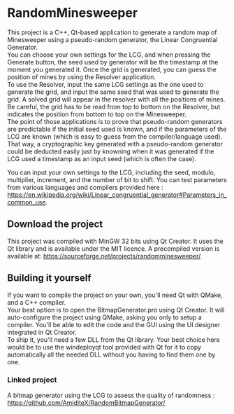 # RandomMinesweeper

This project is a C++, Qt-based application to generate a random map of Minesweeper using a pseudo-random generator, the Linear Congruential Generator.  
You can choose your own settings for the LCG, and when pressing the Generate button, the seed used by generator will be the timestamp at the moment you generated it. Once the grid is generated, you can guess the position of mines by using the Resolver application.  
To use the Resolver, input the same LCG settings as the one used to generate the grid, and input the same seed that was used to generate the grid. A solved grid will appear in the resolver with all the positions of mines. Be careful, the grid has to be read from top to bottom on the Resolver, but indicates the position from bottom to top on the Minesweeper.  
The point of those applications is to prove that pseudo-random generators are predictable if the initial seed used is known, and if the parameters of the LCG are known (which is easy to guess from the compiler/language used).  
That way, a cryptographic key generated with a pseudo-random generator could be deducted easily just by knowning when it was generated if the LCG used a timestamp as an input seed (which is often the case).

You can input your own settings to the LCG, including the seed, modulo, multiplier, increment, and the number of bit to shift.
You can test parameters from various languages and compilers provided here :  
https://en.wikipedia.org/wiki/Linear_congruential_generator#Parameters_in_common_use.  

## Download the project

This project was compiled with MinGW 32 bits using Qt Creator. It uses the Qt library and is available under the MIT licence. 
A precompiled version is available at: https://sourceforge.net/projects/randomminesweeper/  

## Building it yourself

If you want to compile the project on your own, you'll need Qt with QMake, and a C++ compiler.  
Your best option is to open the BitmapGenerator.pro using Qt Creator. It will auto-configure the project using QMake, asking you only to setup a compiler. You'll be able to edit the code and the GUI using the UI designer integrated in Qt Creator.  
To ship it, you'll need a few DLL from the Qt library. Your best choice here would be to use the windeployqt tool provided with Qt for it to copy automatically all the needed DLL without you having to find them one by one.  

### Linked project

A bitmap generator using the LCG to assess the quality of randomness : https://github.com/AmiditeX/RandomBitmapGenerator/
